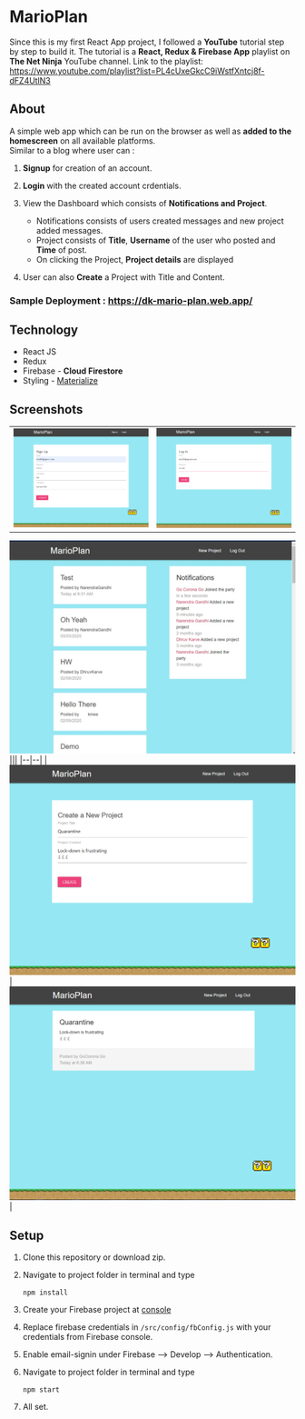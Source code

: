 # MarioPlan

Since this is my first React App project, I followed a **YouTube** tutorial step by step to build it. The tutorial is a **React, Redux & Firebase App** playlist on **The Net Ninja** YouTube channel. Link to the playlist: https://www.youtube.com/playlist?list=PL4cUxeGkcC9iWstfXntcj8f-dFZ4UtlN3  

## About  

A simple web app which can be run on the browser as well as **added to the homescreen** on all available platforms.  
Similar to a blog where user can :  
1. **Signup** for creation of an account.  

2. **Login** with the created account crdentials.  

3. View the Dashboard which consists of **Notifications and Project**.
   * Notifications consists of users created messages and new project added messages.
   * Project consists of **Title**, **Username**  of the user who posted and **Time** of post.
   * On clicking the Project, **Project details** are displayed

4. User can also **Create** a Project with Title and Content.

### Sample Deployment : https://dk-mario-plan.web.app/

## Technology 
* React JS
* Redux
* Firebase - **Cloud Firestore**
* Styling - [Materialize](https://materializecss.com/)

## Screenshots
|||
|---|---|
|![alt text](https://github.com/karved/MarioPlan/blob/master/pics/signin.png)|![alt text](https://github.com/karved/MarioPlan/blob/master/pics/login.png)| 

![alt text](https://github.com/karved/MarioPlan/blob/master/pics/dashboard.jpg)  
|||
|--|--|
|![alt text](https://github.com/karved/MarioPlan/blob/master/pics/create.png)|![alt text](https://github.com/karved/MarioPlan/blob/master/pics/project.png)|

## Setup  
1. Clone this repository or download zip.  

2. Navigate to project folder in terminal and type  
      ``` 
      npm install
      ```

3. Create your Firebase project at [console](https://console.firebase.google.com/u/0/)  

4. Replace firebase credentials in ```/src/config/fbConfig.js``` with your credentials from Firebase console.

5. Enable email-signin under Firebase --> Develop -->  Authentication.  

6. Navigate to project folder in terminal and type  
      ```
      npm start
      ```

7. All set.






